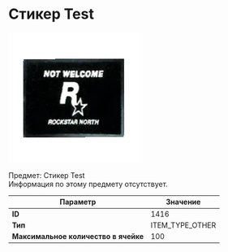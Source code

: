 # Стикер Test

![Item Image](../img/1416.webp?raw=true)

Предмет: Стикер Test<br>Информация по этому предмету отсутствует.


| Параметр | Значение |
|----------|----------|
| **ID** | 1416 |
| **Тип** | ITEM_TYPE_OTHER |
| **Максимальное количество в ячейке** | 100 |

